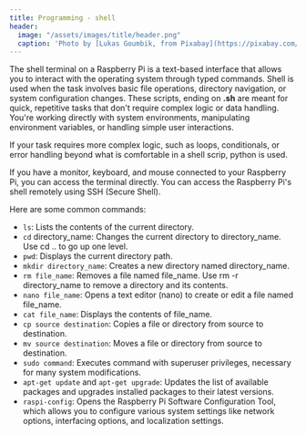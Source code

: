 ```yaml
---
title: Programming - shell
header:
  image: "/assets/images/title/header.png"
  caption: 'Photo by [Lukas Goumbik, from Pixabay](https://pixabay.com/de/users/goumbik-3752482/?utm_source=link-attribution&utm_medium=referral&utm_campaign=image&utm_content=2055522){:target="_blank"}'
---
```


The shell terminal on a Raspberry Pi is a text-based interface that allows you to interact with the operating system through typed commands. Shell is used when the task involves basic file operations, directory navigation, or system configuration changes. These scripts, ending on **.sh** are meant for quick, repetitive tasks that don't require complex logic or data handling. You're working directly with system environments, manipulating environment variables, or handling simple user interactions.

If your task requires more complex logic, such as loops, conditionals, or error handling beyond what is comfortable in a shell scrip, python is used.

If you have a monitor, keyboard, and mouse connected to your Raspberry Pi, you can access the terminal directly. You can access the Raspberry Pi's shell remotely using SSH (Secure Shell).

Here are some common commands:
- `ls`: Lists the contents of the current directory.
- `cd` directory_name: Changes the current directory to directory_name. Use cd .. to go up one level.
- `pwd`: Displays the current directory path.
- `mkdir directory_name`: Creates a new directory named directory_name.
- `rm file_name`: Removes a file named file_name. Use rm -r directory_name to remove a directory and its contents.
- `nano file_name`: Opens a text editor (nano) to create or edit a file named file_name.
- `cat file_name`: Displays the contents of file_name.
- `cp source destination`: Copies a file or directory from source to destination.
- `mv source destination`: Moves a file or directory from source to destination.
- `sudo command`: Executes command with superuser privileges, necessary for many system modifications.
- `apt-get update` and `apt-get upgrade`: Updates the list of available packages and upgrades installed packages to their latest versions.
- `raspi-config`: Opens the Raspberry Pi Software Configuration Tool, which allows you to configure various system settings like network options, interfacing options, and localization settings.
